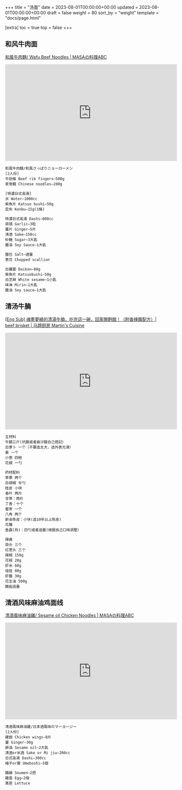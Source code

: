 +++
title = "汤面"
date = 2023-08-01T00:00:00+00:00
updated = 2023-08-01T00:00:00+00:00
draft = false
weight = 80
sort_by = "weight"
template = "docs/page.html"

[extra]
toc = true
top = false
+++

## 和风牛肉面

[和風牛肉麵/ Wafu Beef Noodles | MASAの料理ABC](https://www.youtube.com/watch?v=kX5w_F94zt4)

<iframe width="560" height="315" src="https://www.youtube.com/embed/kX5w_F94zt4" title="YouTube video player" frameborder="0" allow="accelerometer; autoplay; clipboard-write; encrypted-media; gyroscope; picture-in-picture" allowfullscreen></iframe>

```
和風牛肉麵/和風さっぱりニョーローメン
[2人份]
牛肋條 Beef rib fingers—500g
家常麵 Chinese noodles—200g

[特濃日式高湯]
水 Water—1000cc
柴魚片 Katsuo bushi—50g
昆布 Konbu—15g(1條)

特濃日式高湯 Dashi—800cc
蒜頭 Garlic—3粒
薑片 Ginger—5片
清酒 Sake—150cc
砂糖 Sugar—3大匙
醬油 Soy Sauce—1大匙

鹽巴 Salt—適量
蔥花 Chopped scallion

白蘿蔔 Daikon—80g
柴魚片 Katsuobushi—50g
白芝麻 White sesame—1小匙
味淋 Mirin—1大匙
醬油 Soy sauce—1大匙
```

## 清汤牛腩

[[Eng Sub] 魂牽夢繞的清湯牛腩，吃完這一碗，回家開麪館！（附香辣醬配方）| beef brisket | 马蹄厨房 Martin's Cuisine](https://www.youtube.com/watch?v=an6WqeHJC0M)

<iframe width="560" height="315" src="https://www.youtube.com/embed/an6WqeHJC0M" title="YouTube video player" frameborder="0" allow="accelerometer; autoplay; clipboard-write; encrypted-media; gyroscope; picture-in-picture" allowfullscreen></iframe>

```
主材料
牛腩三斤(坑腩或者崩沙腩白己搭記）
白萝卜 一个（不要选太大，选外表光滑）
姜 一个
小葱 四根
花椒 一勺

药材配料
草果 两个
白胡椒 半勺
桂皮 小块
香叶 两片
甘草：两片
丁香：十个
蜜枣 一个
八角 两个
新会陈皮：小块(选10年以上陈皮)
花雕
鱼露(热)：四勺或者适量(根据自己口味调整）

辣酱
蒜头 三个
红葱头 三个
辣椒 150g
花椒 20g
虾米 60g
瑶桂 80g
虾醬 30g
花生油 500g
糖盐适量
```


## 清酒风味麻油鸡面线

[清酒風味麻油雞/ Sesame oil Chicken Noodles | MASAの料理ABC](https://www.youtube.com/watch?v=mPzqmOz1xu4)

<iframe width="560" height="315" src="https://www.youtube.com/embed/mPzqmOz1xu4" title="YouTube video player" frameborder="0" allow="accelerometer; autoplay; clipboard-write; encrypted-media; gyroscope; picture-in-picture" allowfullscreen></iframe>

```
清酒風味麻油雞/日本酒風味のマーヨージー
[2人份]
雞翅 Chicken wings—8片
薑 Ginger—30g
麻油 Sesame oil—2大匙
清酒or米酒 Sake or Mi jiu—200cc
日式高湯 Dashi—300cc
梅子or棗 Umeboshi—3個

麵線 Soumen—2把
雞蛋 Egg—2個
萵苣 Lettuce
```